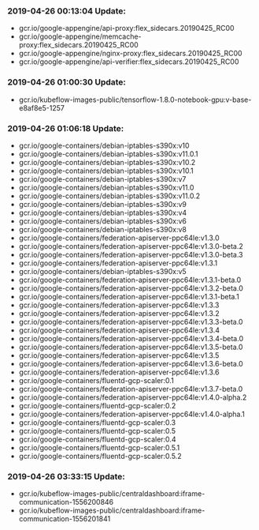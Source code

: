 ### 2019-04-26 00:13:04 Update:

- gcr.io/google-appengine/api-proxy:flex_sidecars.20190425_RC00
- gcr.io/google-appengine/memcache-proxy:flex_sidecars.20190425_RC00
- gcr.io/google-appengine/nginx-proxy:flex_sidecars.20190425_RC00
- gcr.io/google-appengine/api-verifier:flex_sidecars.20190425_RC00
### 2019-04-26 01:00:30 Update:

- gcr.io/kubeflow-images-public/tensorflow-1.8.0-notebook-gpu:v-base-e8af8e5-1257
### 2019-04-26 01:06:18 Update:

- gcr.io/google-containers/debian-iptables-s390x:v10
- gcr.io/google-containers/debian-iptables-s390x:v11.0.1
- gcr.io/google-containers/debian-iptables-s390x:v10.2
- gcr.io/google-containers/debian-iptables-s390x:v10.1
- gcr.io/google-containers/debian-iptables-s390x:v7
- gcr.io/google-containers/debian-iptables-s390x:v11.0
- gcr.io/google-containers/debian-iptables-s390x:v11.0.2
- gcr.io/google-containers/debian-iptables-s390x:v9
- gcr.io/google-containers/debian-iptables-s390x:v4
- gcr.io/google-containers/debian-iptables-s390x:v6
- gcr.io/google-containers/debian-iptables-s390x:v8
- gcr.io/google-containers/federation-apiserver-ppc64le:v1.3.0
- gcr.io/google-containers/federation-apiserver-ppc64le:v1.3.0-beta.2
- gcr.io/google-containers/federation-apiserver-ppc64le:v1.3.0-beta.3
- gcr.io/google-containers/federation-apiserver-ppc64le:v1.3.1
- gcr.io/google-containers/debian-iptables-s390x:v5
- gcr.io/google-containers/federation-apiserver-ppc64le:v1.3.1-beta.0
- gcr.io/google-containers/federation-apiserver-ppc64le:v1.3.2-beta.0
- gcr.io/google-containers/federation-apiserver-ppc64le:v1.3.1-beta.1
- gcr.io/google-containers/federation-apiserver-ppc64le:v1.3.3
- gcr.io/google-containers/federation-apiserver-ppc64le:v1.3.2
- gcr.io/google-containers/federation-apiserver-ppc64le:v1.3.3-beta.0
- gcr.io/google-containers/federation-apiserver-ppc64le:v1.3.4
- gcr.io/google-containers/federation-apiserver-ppc64le:v1.3.4-beta.0
- gcr.io/google-containers/federation-apiserver-ppc64le:v1.3.5-beta.0
- gcr.io/google-containers/federation-apiserver-ppc64le:v1.3.5
- gcr.io/google-containers/federation-apiserver-ppc64le:v1.3.6-beta.0
- gcr.io/google-containers/federation-apiserver-ppc64le:v1.3.6
- gcr.io/google-containers/fluentd-gcp-scaler:0.1
- gcr.io/google-containers/federation-apiserver-ppc64le:v1.3.7-beta.0
- gcr.io/google-containers/federation-apiserver-ppc64le:v1.4.0-alpha.2
- gcr.io/google-containers/fluentd-gcp-scaler:0.2
- gcr.io/google-containers/federation-apiserver-ppc64le:v1.4.0-alpha.1
- gcr.io/google-containers/fluentd-gcp-scaler:0.3
- gcr.io/google-containers/fluentd-gcp-scaler:0.5
- gcr.io/google-containers/fluentd-gcp-scaler:0.4
- gcr.io/google-containers/fluentd-gcp-scaler:0.5.1
- gcr.io/google-containers/fluentd-gcp-scaler:0.5.2
### 2019-04-26 03:33:15 Update:

- gcr.io/kubeflow-images-public/centraldashboard:iframe-communication-1556200846
- gcr.io/kubeflow-images-public/centraldashboard:iframe-communication-1556201841
